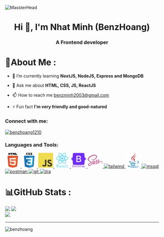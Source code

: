 ![MassterHead](https://www.springboard.com/blog/wp-content/uploads/2022/06/what-does-a-coder-do-2022-career-guide.jpg)
<h1 align="center">Hi 👋, I'm Nhat Minh (BenzHoang)</h1>
<h3 align="center">A Frontend developer</h3>

# 💫About Me :
- 🌱 I’m currently learning **NextJS, NodeJS, Express and MongoDB**

- 💬 Ask me about **HTML, CSS, JS, ReactJS**

- 📫 How to reach me benzminh2003@gmail.com

- ⚡ Fun fact **I'm very friendly and good-natured**

<h3 align="left">Connect with me:</h3>
<p align="left">
<a href="https://www.facebook.com/benzhoang1210" target="blank"><img align="center" src="https://raw.githubusercontent.com/rahuldkjain/github-profile-readme-generator/master/src/images/icons/Social/facebook.svg" alt="benzhoang1210" height="30" width="40" /></a>
</p>

<h3 align="left">Languages and Tools:</h3>
<p align="left"> 
  
  <a href="https://www.w3schools.com/html" target="_blank" rel="noreferrer">
    <img src="https://raw.githubusercontent.com/devicons/devicon/master/icons/html5/html5-original-wordmark.svg" alt="html5" width="50" height="50"/> 
  </a>
<a href="https://www.w3schools.com/css" target="_blank" rel="noreferrer">
  <img src="https://raw.githubusercontent.com/devicons/devicon/master/icons/css3/css3-original-wordmark.svg" alt="css3" width="50" height="50"/> 
</a>
<a href="https://www.w3schools.com/js" target="_blank" rel="noreferrer">
  <img src="https://raw.githubusercontent.com/devicons/devicon/master/icons/javascript/javascript-original.svg" alt="javascript" width="50" height="50"/>
</a>
<a href="https://react.dev" target="_blank" rel="noreferrer">
  <img src="https://raw.githubusercontent.com/devicons/devicon/master/icons/react/react-original-wordmark.svg" alt="react" width="50" height="50"/> 
</a>
<a href="https://getbootstrap.com" target="_blank" rel="noreferrer">
  <img src="https://raw.githubusercontent.com/devicons/devicon/master/icons/bootstrap/bootstrap-plain-wordmark.svg" alt="bootstrap" width="50" height="50"/> 
</a>
<a href="https://sass-lang.com" target="_blank" rel="noreferrer">
  <img src="https://raw.githubusercontent.com/devicons/devicon/master/icons/sass/sass-original.svg" alt="sass" width="50" height="50"/> 
</a>
<a href="https://tailwindcss.com" target="_blank" rel="noreferrer">
  <img src="https://www.vectorlogo.zone/logos/tailwindcss/tailwindcss-icon.svg" alt="tailwind" width="50" height="50"/> 
</a>
<a href="https://www.java.com" target="_blank" rel="noreferrer">
  <img src="https://raw.githubusercontent.com/devicons/devicon/master/icons/java/java-original.svg" alt="java" width="50" height="50"/> 
</a>
<a href="https://www.microsoft.com/en-us/sql-server" target="_blank" rel="noreferrer">
  <img src="https://www.svgrepo.com/show/303229/microsoft-sql-server-logo.svg" alt="mssql" width="50" height="50"/>  
</a>
<a href="https://www.postman.com" target="_blank" rel="noreferrer">
  <img src="https://www.vectorlogo.zone/logos/getpostman/getpostman-icon.svg" alt="postman" width="50" height="50"/> 
</a>
<a href="https://git-scm.com" target="_blank" rel="noreferrer">
  <img src="https://www.vectorlogo.zone/logos/git-scm/git-scm-icon.svg" alt="git" width="50" height="50"/>
</a>
<a href="https://www.atlassian.com/software/jira" target="_blank" rel="noreferrer">
  <img src="https://help.claris.com/en/connect-reference/content/images/jira.png" alt="jira" width="50" height="50"/>
</a>

</p>
  
# 📊GitHub Stats :
![](https://github-readme-stats.vercel.app/api?username=benzhoang&theme=default&hide_border=false&include_all_commits=false&count_private=false)
![](https://github-readme-streak-stats.herokuapp.com/?user=benzhoang&theme=default&hide_border=false) <br/>
![](https://github-readme-stats.vercel.app/api/top-langs/?username=benzhoang&theme=default&hide_border=false&include_all_commits=false&count_private=false&layout=compact)

---
<img src="https://visitcount.itsvg.in/api?id=benzhoang&icon=0&color=0" alt="benzhoang" />
